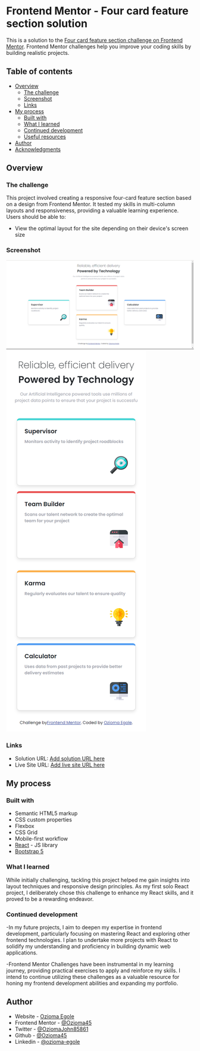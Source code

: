 # Frontend Mentor - Four card feature section solution

This is a solution to the [Four card feature section challenge on Frontend Mentor](https://www.frontendmentor.io/challenges/four-card-feature-section-weK1eFYK). Frontend Mentor challenges help you improve your coding skills by building realistic projects.

## Table of contents

- [Overview](#overview)
  - [The challenge](#the-challenge)
  - [Screenshot](#screenshot)
  - [Links](#links)
- [My process](#my-process)
  - [Built with](#built-with)
  - [What I learned](#what-i-learned)
  - [Continued development](#continued-development)
  - [Useful resources](#useful-resources)
- [Author](#author)
- [Acknowledgments](#acknowledgments)

## Overview

### The challenge

This project involved creating a responsive four-card feature section based on a design from Frontend Mentor. It tested my skills in multi-column layouts and responsiveness, providing a valuable learning experience.
Users should be able to:

- View the optimal layout for the site depending on their device's screen size

### Screenshot

![](src/images/desktop-view.png)
![](src/images/mobile-view.png)

### Links

- Solution URL: [Add solution URL here](https://your-solution-url.com)
- Live Site URL: [Add live site URL here](https://your-live-site-url.com)

## My process

### Built with

- Semantic HTML5 markup
- CSS custom properties
- Flexbox
- CSS Grid
- Mobile-first workflow
- [React](https://reactjs.org/) - JS library
- [Bootstrap 5](https://getbootstrap.com/docs/5.0/getting-started/introduction/)

### What I learned

While initially challenging, tackling this project helped me gain insights into layout techniques and responsive design principles. As my first solo React project, I deliberately chose this challenge to enhance my React skills, and it proved to be a rewarding endeavor.

### Continued development

-In my future projects, I aim to deepen my expertise in frontend development, particularly focusing on mastering React and exploring other frontend technologies. I plan to undertake more projects with React to solidify my understanding and proficiency in building dynamic web applications.

-Frontend Mentor Challenges have been instrumental in my learning journey, providing practical exercises to apply and reinforce my skills. I intend to continue utilizing these challenges as a valuable resource for honing my frontend development abilities and expanding my portfolio.

## Author

- Website - [Ozioma Egole](https://ozioma45.github.io/Myportfolio/)
- Frontend Mentor - [@Ozioma45](https://www.frontendmentor.io/profile/Ozioma45)
- Twitter - [@OziomaJohn85861](https://www.twitter.com/OziomaJohn85861)
- Github - [@Ozioma45](https://github.com/Ozioma45)
- Linkedin - [@ozioma-egole](https://www.linkedin.com/in/ozioma-egole/)
